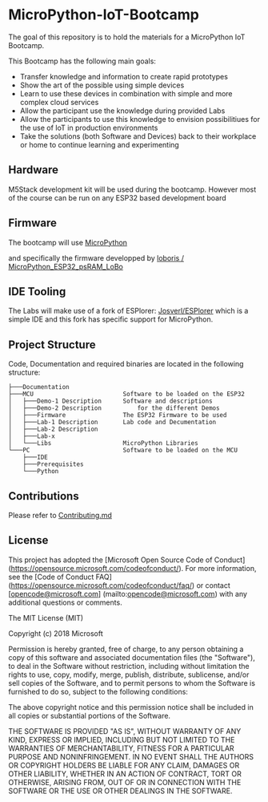 # MicroPython-IoT-Bootcamp

The goal of this repository is to hold the materials for a MicroPython IoT Bootcamp.

This Bootcamp has the following main goals:

* Transfer knowledge and information to create rapid prototypes
* Show the art of the possible using simple devices 
* Learn to use these devices in combination with simple and more complex cloud services 
* Allow the participant use the knowledge during provided Labs
* Allow the participants to use this knowledge to envision possibilitiues for the use of IoT in production environments
* Take the solutions (both Software and Devices) back to their workplace or home to continue learning and experimenting

Hardware
--------
M5Stack development kit will be used during the bootcamp. However most of the course can be run on any ESP32 based development board

Firmware
--------
The bootcamp will use [MicroPython](http://micropython.org/)

and specifically the firmware developped by 
[loboris / MicroPython_ESP32_psRAM_LoBo](https://github.com/loboris/MicroPython_ESP32_psRAM_LoBo) 

IDE Tooling
-----------
The Labs will make use of a fork of ESPlorer: [Josverl/ESPlorer](https://github.com/Josverl/ESPlorer) which is a simple IDE and this fork has specific support for MicroPython.

## Project Structure
Code, Documentation and required binaries are located in the following structure:

    ├───Documentation
    ├───MCU                         Software to be loaded on the ESP32
    │   ├───Demo-1 Description      Software and descriptions 
    │   ├───Demo-2 Description          for the different Demos
    │   ├───Firmware                The ESP32 Firmware to be used
    │   ├───Lab-1 Description       Lab code and Decumentation
    │   ├───Lab-2 Description
    │   ├───Lab-x
    │   └───Libs                    MicroPython Libraries
    └───PC                          Software to be loaded on the MCU
        ├───IDE
        ├───Prerequisites
        └───Python

## Contributions
Please refer to [Contributing.md](Documentation/CONTRIBUTING.md)

## License
This project has adopted the [Microsoft Open Source Code of Conduct] (https://opensource.microsoft.com/codeofconduct/). For more information, see the [Code of Conduct FAQ] (https://opensource.microsoft.com/codeofconduct/faq/) or contact [opencode@microsoft.com] (mailto:opencode@microsoft.com) with any additional questions or comments.

The MIT License (MIT)

Copyright (c) 2018 Microsoft

Permission is hereby granted, free of charge, to any person obtaining a copy of this software and associated documentation files (the "Software"), to deal in the Software without restriction, including without limitation the rights to use, copy, modify, merge, publish, distribute, sublicense, and/or sell copies of the Software, and to permit persons to whom the Software is furnished to do so, subject to the following conditions:

The above copyright notice and this permission notice shall be included in all copies or substantial portions of the Software.

THE SOFTWARE IS PROVIDED "AS IS", WITHOUT WARRANTY OF ANY KIND, EXPRESS OR IMPLIED, INCLUDING BUT NOT LIMITED TO THE WARRANTIES OF MERCHANTABILITY, FITNESS FOR A PARTICULAR PURPOSE AND NONINFRINGEMENT. IN NO EVENT SHALL THE AUTHORS OR COPYRIGHT HOLDERS BE LIABLE FOR ANY CLAIM, DAMAGES OR OTHER LIABILITY, WHETHER IN AN ACTION OF CONTRACT, TORT OR OTHERWISE, ARISING FROM, OUT OF OR IN CONNECTION WITH THE SOFTWARE OR THE USE OR OTHER DEALINGS IN THE SOFTWARE.
